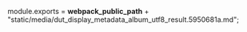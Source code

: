 module.exports = __webpack_public_path__ + "static/media/dut_display_metadata_album_utf8_result.5950681a.md";